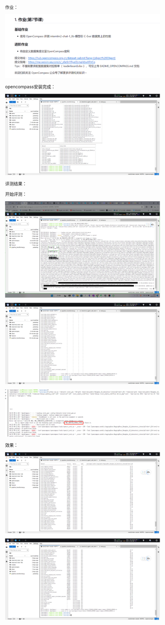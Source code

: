 
作业：

![7_opencompass_hw](../images/7_opencompass_hw.png)

opencompass安装完成：

![07_hw_01.png](../images/07_hw_01.png)

评测结果：

开始评测：

![07_hw_开始评测.png](../images/07_hw_开始评测.png)

![07_hw_02.png](../images/07_hw_02.png)


![07_hw_03.png](../images/07_hw_03.png)


效果：

![img.png](../images/07_hw_04.png)


![img.png](../images/07_hw_05.png)